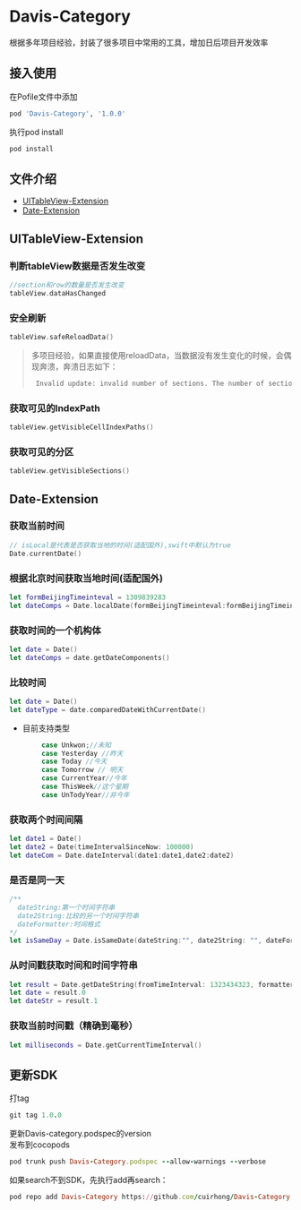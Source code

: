 # Davis-Category
根据多年项目经验，封装了很多项目中常用的工具，增加日后项目开发效率

## 接入使用
在Pofile文件中添加
```ruby
pod 'Davis-Category', '1.0.0'
```
执行pod install
```ruby
pod install
```
## 文件介绍
- [UITableView-Extension](#tableview)
- [Date-Extension](#date)

## <span id='tableview'>UITableView-Extension</span>
### 判断tableView数据是否发生改变
```swift
//section和row的数量是否发生改变
tableView.dataHasChanged
```
### 安全刷新
```swift
tableView.safeReloadData()
```
> 多项目经验，如果直接使用reloadData，当数据没有发生变化的时候，会偶现奔溃，奔溃日志如下：
> ```swift
>  Invalid update: invalid number of sections. The number of sections contained in the table view after the update (1) must be
> ```
### 获取可见的IndexPath
```swift
tableView.getVisibleCellIndexPaths()
```
### 获取可见的分区
```swift
tableView.getVisibleSections()
```

## <span id='date'>Date-Extension</span>  
### 获取当前时间   
```swift
// isLocal是代表是否获取当地的时间(适配国外),swift中默认为true
Date.currentDate()
```   
### 根据北京时间获取当地时间(适配国外)
```swift
let formBeijingTimeinteval = 1309839283
let dateComps = Date.localDate(formBeijingTimeinteval:formBeijingTimeinteval)
```
### 获取时间的一个机构体
```swift
let date = Date()
let dateComps = date.getDateComponents()
```
### 比较时间
```swift
let date = Date()
let dateType = date.comparedDateWithCurrentDate()
```
- 目前支持类型
```swift
        case Unkwon;//未知
        case Yesterday //昨天
        case Today //今天
        case Tomorrow // 明天
        case CurrentYear//今年
        case ThisWeek//这个星期
        case UnTodyYear//非今年
```
### 获取两个时间间隔
```swift
let date1 = Date()
let date2 = Date(timeIntervalSinceNow: 100000)
let dateCom = Date.dateInterval(date1:date1,date2:date2)
```
### 是否是同一天
```swift
/**
  dateString:第一个时间字符串
  date2String:比较的另一个时间字符串
  dateFormatter:时间格式
*/
let isSameDay = Date.isSameDate(dateString:"", date2String: "", dateFormatter: "yyyy-MM-dd HH:mm:ss")
```
### 从时间戳获取时间和时间字符串
```swift
let result = Date.getDateString(fromTimeInterval: 1323434323, formatter: "yyyy-MM-dd HH:mm:ss")
let date = result.0
let dateStr = result.1
```
### 获取当前时间戳（精确到毫秒）
```swift
let milliseconds = Date.getCurrentTimeInterval()
```
## 更新SDK
打tag
```ruby
git tag 1.0.0
```
更新Davis-category.podspec的version  
发布到cocopods
```ruby
pod trunk push Davis-Category.podspec --allow-warnings --verbose
```
如果search不到SDK，先执行add再search：
```ruby
pod repo add Davis-Category https://github.com/cuirhong/Davis-Category.git
```
